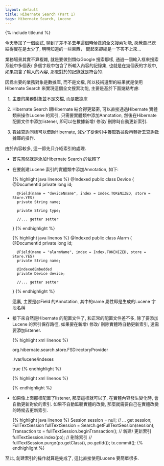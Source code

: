 ```yaml
---
layout: default
title: Hibernate Search (Part 1)
tags: Hibernate Search, Lucene
---
```


{% include title.md %}

今天參加了一個面試, 聊到了差不多去年這個時候做的全文搜索功能, 感覺自己總結得實在是太少了, 明明知道的一些東西， 問起來卻總是一下答不上來...

業務場景其實不算複雜, 就是要做到類似Google 搜索那樣, 通過一個輸入框來搜索系統中多個表/ 多個字段中包含了所輸入內容的記錄集, 也就是在幾個表的字段中, 如果包含了輸入的內容, 那麼對於的記錄就是符合的.

因爲主要的業務對象是數據庫, 而不是文檔, 所以技術選型的結果就是使用Hibernate Search 來實現這個全文搜索功能, 主要是基於下面幾點考慮:

1. 主要的業務對象並不是文檔, 而是數據庫

2. Hibernate Search 跟Hibernate 結合得更緊密, 可以直接通過Hibernate 實體類來操作Lucene 的索引, 只需要實體類中添加Annotation, 然後在Hibernate 配置文件中添加listener, 即可以在數據新增/ 修改/ 刪除時自動更新索引.

3. 數據查詢同樣可以借助Hibernate, 減少了從索引中獲取數據後再轉折去查詢數據庫的操作.

由於內容較多, 這一節先只介紹索引的處理.

- 首先當然就是添加Hibernate Search 的依賴了

- 在要創建Lucene 索引的實體類中添加Annotation, 如下:

    {% highlight java linenos %}
    @Indexed
    public class Device {
        @DocumentId
        private long id;
        
        @Field(name = "deviceNname", index = Index.TOKENIZED, store = Store.YES)
        private String name;
        
        private String type;
        
        //... getter setter
    }
    {% endhighlight %}

    {% highlight java linenos %}
    @Indexed
    public class Alarm {
        @DocumentId
        private long id;
        
        @Field(name = "alarmName", index = Index.TOKENIZED, store = Store.YES)
        private String name;
        
        @IndexedEmbedded
        private Device device;
        
        //... getter setter
    }
    {% endhighlight %}

    這裏, 主要是@Field 的Annotation, 其中的name 屬性即是生成的Lucene 字段名稱

- 接下來自然是Hibernate 的配置文件了, 和正常的配置文件差不多, 除了要添加Lucene 的索引保存路徑, 如果要在新增/ 修改/ 刪除實體時自動更新索引, 還需要添加listener.

    {% highlight xml linenos %}
    <!-- 配置索引的保存方式, 這裡配置為使用文件進行保存 -->
    <property name="hibernate.search.default.directory_provider">org.hibernate.search.store.FSDirectoryProvider</property>
    <!-- 配置索引的保存路徑 -->
    <property name="hibernate.search.default.indexBase">./var/lucene/indexes</property>
    <!-- 是否使用listener 監聽實體的改變 -->
    <property name="hibernate.search.autoregister_listeners">true</property>
    {% endhighlight %}

    {% highlight xml linenos %}
    <!-- 這裡沒有直接使用hibernate 的配置方式了, 如果使用spring 進行配置, 則更加簡單 -->
    <event type="post-update">
        <listener class="org.hibernate.search.event.FullTextIndexEventListener" />
    </event>
    <event type="post-insert">
        <listener class="org.hibernate.search.event.FullTextIndexEventListener"/>
    </event>
    <event type="post-delete">
        <listener class="org.hibernate.search.event.FullTextIndexEventListener"/>
    </event>
    
    <event type="post-collection-recreate">
        <listener class="org.hibernate.search.event.FullTextIndexEventListener"/>
    </event>
    <event type="post-collection-remove">
        <listener class="org.hibernate.search.event.FullTextIndexEventListener"/>
    </event>
    <event type="post-collection-update">
        <listener class="org.hibernate.search.event.FullTextIndexEventListener"/>
    </event>
    <event type="flush">
        <listener class="org.hibernate.event.def.DefaultFlushEventListener"/>
    </event>
    {% endhighlight %}

- 如果像上面那樣配置了listener, 那麼這樣就可以了, 在實體內容發生變化時, 會自動更新對於的索引. 如果不自動監聽實體的改變, 那麼就需要自己在實體改變的時候去更新索引.

    {% highlight java linenos %}
    Session session = null; // ... get session;
    FullTextSession fullTextSession = Search.getFullTextSession(session);
    Transaction tx = fullTextSession.beginTransaction();
    // 新建/ 更新索引
    fullTextSession.index(po);
    // 刪除索引
    // fullTextSession.purge(po.getClass(), po.getId());
    tx.commit();
    {% endhighlight %}

至此, 創建索引的操作就算是完成了, 這比直接使用Lucene 要簡單很多.